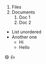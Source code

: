 1. Files
2. Documents
   1. Doc 1
   2. Doc 2

* List unordered
* Another one
  * Hi
  * Hello

:smile:
:+1:
